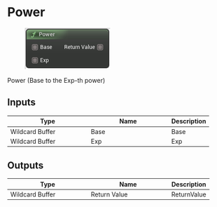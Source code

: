 # Power

<div align="left" data-full-width="false">

<figure><img src="Power.png" alt=""><figcaption></figcaption></figure>

</div>

Power (Base to the Exp-th power)

## Inputs

<table>
<thead><tr><th width="170">Type</th><th width="170">Name</th><th>Description</th></tr></thead>
<tbody>
<tr><td>Wildcard Buffer</td><td>Base</td><td>Base</td></tr>
<tr><td>Wildcard Buffer</td><td>Exp</td><td>Exp</td></tr>
</tbody>
</table>

## Outputs

<table>
<thead><tr><th width="170">Type</th><th width="170">Name</th><th>Description</th></tr></thead>
<tbody>
<tr><td>Wildcard Buffer</td><td>Return Value</td><td>ReturnValue</td></tr>
</tbody>
</table>